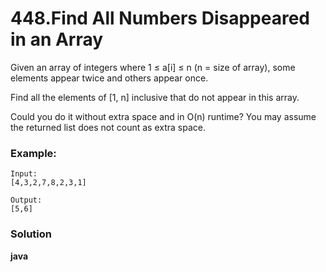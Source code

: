 # 448.Find All Numbers Disappeared in an Array

Given an array of integers where 1 ≤ a[i] ≤ n (n = size of array), some elements appear twice and others appear once.

Find all the elements of [1, n] inclusive that do not appear in this array.

Could you do it without extra space and in O(n) runtime? You may assume the returned list does not count as extra space.

### Example:

    Input:
    [4,3,2,7,8,2,3,1]

    Output:
    [5,6]
    
    
### Solution

**java**
```

```
